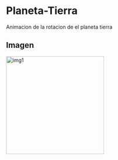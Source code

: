 # Planeta-Tierra
Animacion de la rotacion de el planeta tierra

## Imagen

<img width="268" alt="img1" src="https://user-images.githubusercontent.com/45720289/50543284-58d88f00-0b99-11e9-94b0-824d059f9d3c.png">

